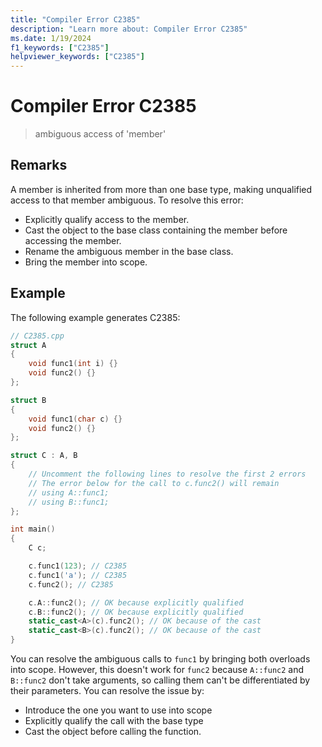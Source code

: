 ```yaml
---
title: "Compiler Error C2385"
description: "Learn more about: Compiler Error C2385"
ms.date: 1/19/2024
f1_keywords: ["C2385"]
helpviewer_keywords: ["C2385"]
---
```

# Compiler Error C2385

> ambiguous access of 'member'

## Remarks

A member is inherited from more than one base type, making unqualified access to that member ambiguous. To resolve this error:

- Explicitly qualify access to the member.
- Cast the object to the base class containing the member before accessing the member.
- Rename the ambiguous member in the base class.
- Bring the member into scope.

## Example

The following example generates C2385:

```cpp
// C2385.cpp
struct A
{
    void func1(int i) {}
    void func2() {}
};

struct B
{
    void func1(char c) {}
    void func2() {}
};

struct C : A, B
{
    // Uncomment the following lines to resolve the first 2 errors
    // The error below for the call to c.func2() will remain
    // using A::func1;
    // using B::func1;
};

int main()
{
    C c;

    c.func1(123); // C2385
    c.func1('a'); // C2385
    c.func2(); // C2385

    c.A::func2(); // OK because explicitly qualified
    c.B::func2(); // OK because explicitly qualified
    static_cast<A>(c).func2(); // OK because of the cast
    static_cast<B>(c).func2(); // OK because of the cast
}
```

You can resolve the ambiguous calls to `func1` by bringing both overloads into scope. However, this doesn't work for `func2` because `A::func2` and `B::func2` don't take arguments, so calling them can't be differentiated by their parameters. You can resolve the issue by:
- Introduce the one you want to use into scope
- Explicitly qualify the call with the base type
- Cast the object before calling the function.
